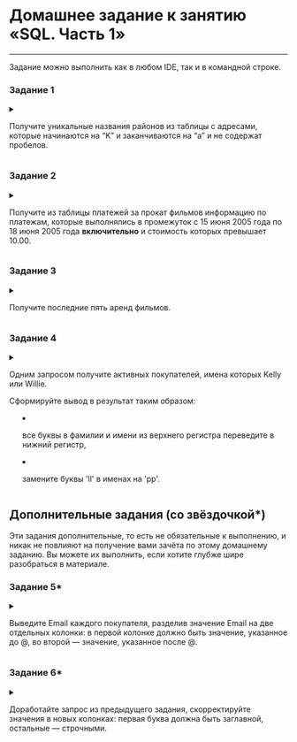 # Домашнее задание к занятию «SQL. Часть 1»
<!--
### Инструкция по выполнению домашнего задания

1. Сделайте fork [репозитория c шаблоном решения](https://github.com/netology-code/sys-pattern-homework) к себе в Github и переименуйте его по названию или номеру занятия, например, https://github.com/имя-вашего-репозитория/gitlab-hw или https://github.com/имя-вашего-репозитория/8-03-hw).
2. Выполните клонирование этого репозитория к себе на ПК с помощью команды `git clone`.
3. Выполните домашнее задание и заполните у себя локально этот файл README.md:
   - впишите вверху название занятия и ваши фамилию и имя;
   - в каждом задании добавьте решение в требуемом виде: текст/код/скриншоты/ссылка;
   - для корректного добавления скриншотов воспользуйтесь инструкцией [«Как вставить скриншот в шаблон с решением»](https://github.com/netology-code/sys-pattern-homework/blob/main/screen-instruction.md);
   - при оформлении используйте возможности языка разметки md. Коротко об этом можно посмотреть в [инструкции по MarkDown](https://github.com/netology-code/sys-pattern-homework/blob/main/md-instruction.md).
4. После завершения работы над домашним заданием сделайте коммит (`git commit -m "comment"`) и отправьте его на Github (`git push origin`).
5. Для проверки домашнего задания преподавателем в личном кабинете прикрепите и отправьте ссылку на решение в виде md-файла в вашем Github.
6. Любые вопросы задавайте в чате учебной группы и/или в разделе «Вопросы по заданию» в личном кабинете.

Желаем успехов в выполнении домашнего задания.
-->
---

Задание можно выполнить как в любом IDE, так и в командной строке.

### Задание 1

<details>
  <summary>

Получите уникальные названия районов из таблицы с адресами, которые начинаются на “K” и заканчиваются на “a” и не содержат пробелов.

  </summary>


```
SELECT 
  LEFT( district, 1 ) AS "Начальная буква", 
  district AS "Район", 
  RIGHT( district, 1 ) AS "Конечная буква"
FROM 
  address a
WHERE 
  LEFT( district, 1 ) = 'K' 
  AND RIGHT( district, 1 ) = 'a' 
  AND NOT INSTR( district, ' ' )
;
```

Вывод. Результат Запроса.


|Начальная буква|Район    |Конечная буква|
|:---:|:---:|:---:|
|K              |Kanagawa |a             |
|K              |Kalmykia |a             |
|K              |Kaduna   |a             |
|K              |Karnataka|a             |
|K              |Kanagawa |a             |
|K              |Kütahya  |a             |
|K              |Karnataka|a             |
|K              |Kerala   |a             |
|K              |Kitaa    |a             |
|K              |Kaduna   |a             |
|K              |Karnataka|a             |
|K              |Kerala   |a             |
|K              |Karnataka|a             |
|K              |Karnataka|a             |

</details>

### Задание 2

<details>
  <summary>

Получите из таблицы платежей за прокат фильмов информацию по платежам, которые выполнялись в промежуток с 15 июня 2005 года по 18 июня 2005 года **включительно** и стоимость которых превышает 10.00.

  </summary>

```
SELECT 
  payment_id AS "номер платежа",
  amount AS "сумма платежа", 
  payment_date AS "дата платежа"
FROM 
  payment p 
WHERE 
  payment_date 
  BETWEEN '2005-06-15 00:00:00' 
      AND '2005-06-18 23:59:59' 
      AND amount > 10
;
```

|номер платежа|сумма платежа|дата платежа       |
|:---:|:---:|:---:|
|          908|        10.99|2005-06-15 09:46:33|
|         7017|        10.99|2005-06-17 18:09:04|
|         8272|        11.99|2005-06-17 23:51:21|
|        12888|        10.99|2005-06-18 08:33:23|
|        13892|        10.99|2005-06-16 14:52:02|
|        14620|        10.99|2005-06-15 18:30:46|
|        15313|        10.99|2005-06-17 04:05:12|

</details>


### Задание 3

<details>
  <summary>

Получите последние пять аренд фильмов.

  </summary>

```
SELECT
  film_id,
  title,
  rental_rate
FROM
  film
ORDER BY
  rental_rate 
  DESC
LIMIT 5
;
```


|film_id|title           |rental_rate|
|:---:|:---:|:---:|
|      7|AIRPLANE SIERRA |       4.99|
|      2|ACE GOLDFINGER  |       4.99|
|   1000|ZORRO ARK       |       4.99|
|     10|ALADDIN CALENDAR|       4.99|
|      8|AIRPORT POLLOCK |       4.99|

</details>


### Задание 4

<details>
  <summary>

Одним запросом получите активных покупателей, имена которых Kelly или Willie. 

Сформируйте вывод в результат таким образом:
- все буквы в фамилии и имени из верхнего регистра переведите в нижний регистр,
- замените буквы 'll' в именах на 'pp'.

  </summary>

```
SELECT 
  LOWER( first_name ) AS "имя",
  LOWER( last_name ) AS "фамилия",
  LOWER( email ) AS "E-Mail",
  REPLACE( LOWER( first_name ), 'll', 'pp' ) AS "Замена"
FROM 
  customer c 
WHERE 
  active = 1
  AND(
    first_name like 'kelly' 
    OR first_name like 'willie'
     )
;
```

|имя   |фамилия|E-Mail                           |Замена|
|:---:|:---:|:---:|:---:|
|kelly |torres |kelly.torres@sakilacustomer.org  |keppy |
|willie|howell |willie.howell@sakilacustomer.org |wippie|
|willie|markham|willie.markham@sakilacustomer.org|wippie|
|kelly |knott  |kelly.knott@sakilacustomer.org   |keppy |

</details>


## Дополнительные задания (со звёздочкой*)
Эти задания дополнительные, то есть не обязательные к выполнению, и никак не повлияют на получение вами зачёта по этому домашнему заданию. Вы можете их выполнить, если хотите глубже шире разобраться в материале.

### Задание 5*

<details>
  <summary>

Выведите Email каждого покупателя, разделив значение Email на две отдельных колонки: в первой колонке должно быть значение, указанное до @, во второй — значение, указанное после @.

  </summary>

```
SELECT 
  LOWER( LEFT( email , LOCATE( '@' , email ) - 1)) AS "email name",
  LOWER( RIGHT( email , LOCATE( '@' , email ) - 1)) AS "email domain"
FROM 
  customer c
ORDER BY 
  email  
LIMIT 5
;
```

|email name  |email domain|
|:---:|:---:|
|aaron.selby |ustomer.org |
|adam.gooch  |stomer.org  |
|adrian.clary|customer.org|
|agnes.bishop|customer.org|
|alan.kahn   |tomer.org   |

</details>


### Задание 6*

<details>
  <summary>

Доработайте запрос из предыдущего задания, скорректируйте значения в новых колонках: первая буква должна быть заглавной, остальные — строчными.

  </summary>


```
SELECT 
  LOWER( LEFT( email , LOCATE( '@' , email ) - 1)) AS "email name",
  LOWER( RIGHT( email , LOCATE( '@' , email ) - 1)) AS "email domain",
  CONCAT( UCASE( LEFT( (LEFT( email , LOCATE( '@' , email ) - 1)), 1)), LCASE( SUBSTRING( (LEFT( email , LOCATE( '@' , email ) - 1)), 2))) AS "Up lower email name",
  CONCAT( UCASE( LEFT( (RIGHT( email , LOCATE( '@' , email ) - 1)), 1)), LCASE( SUBSTRING( (RIGHT( email , LOCATE( '@' , email ) - 1)), 2))) AS "Up lower email domain"
FROM 
  customer c
ORDER BY 
  email  
LIMIT 5
;
```


|email name  |email domain|Up lower email name|Up lower email domain|
|:---:|:---:|:---:|:---:|
|aaron.selby |ustomer.org |Aaron.selby        |Ustomer.org          |
|adam.gooch  |stomer.org  |Adam.gooch         |Stomer.org           |
|adrian.clary|customer.org|Adrian.clary       |Customer.org         |
|agnes.bishop|customer.org|Agnes.bishop       |Customer.org         |
|alan.kahn   |tomer.org   |Alan.kahn          |Tomer.org            |

</details>


